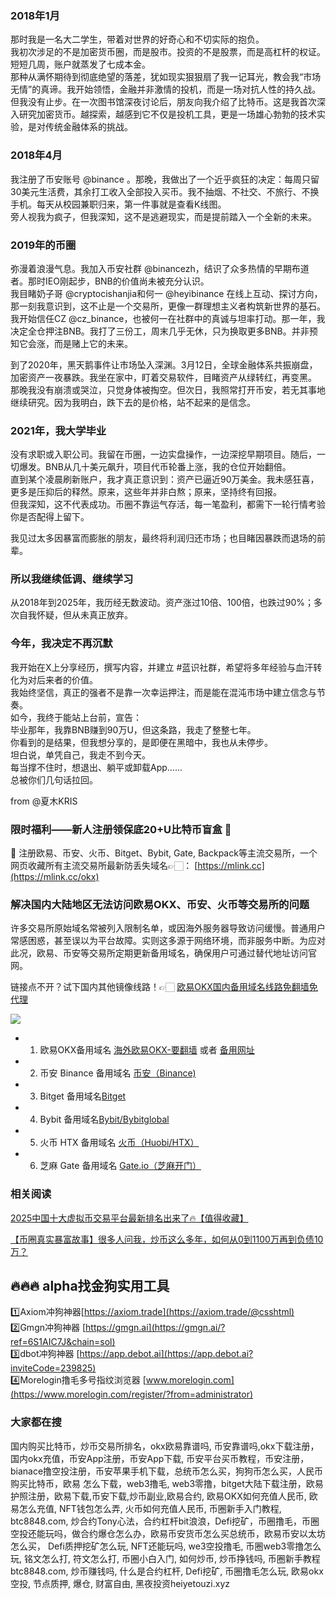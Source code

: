 ### 2018年1月  
那时我是一名大二学生，带着对世界的好奇心和不切实际的抱负。  
我初次涉足的不是加密货币圈，而是股市。投资的不是股票，而是高杠杆的权证。短短几周，账户就蒸发了七成本金。  
那种从满怀期待到彻底绝望的落差，犹如现实狠狠扇了我一记耳光，教会我“市场无情”的真谛。我开始领悟，金融并非激情的投机，而是一场对抗人性的持久战。  
但我没有止步。在一次图书馆深夜讨论后，朋友向我介绍了比特币。这是我首次深入研究加密货币。越探索，越感到它不仅是投机工具，更是一场雄心勃勃的技术实验，是对传统金融体系的挑战。  

### 2018年4月  
我注册了币安账号 @binance 。那晚，我做出了一个近乎疯狂的决定：每周只留30美元生活费，其余打工收入全部投入买币。我不抽烟、不社交、不旅行、不换手机。每天从校园兼职归来，第一件事就是查看K线图。  
旁人视我为疯子，但我深知，这不是逃避现实，而是提前踏入一个全新的未来。  

### 2019年的币圈  
弥漫着浪漫气息。我加入币安社群 @binancezh，结识了众多热情的早期布道者。那时IEO刚起步，BNB的价值尚未被充分认识。  
我目睹奶子哥 @cryptocishanjia和何一 @heyibinance 在线上互动、探讨方向，那一刻我意识到，这不止是一个交易所，更像一群理想主义者构筑新世界的基石。我开始信任CZ @cz_binance，也被何一在社群中的真诚与坦率打动。那一年，我决定全仓押注BNB。我打了三份工，周末几乎无休，只为换取更多BNB。并非预知它会涨，而是赌上它的未来。  

到了2020年，黑天鹅事件让市场坠入深渊。3月12日，全球金融体系共振崩盘，加密资产一夜暴跌。我坐在家中，盯着交易软件，目睹资产从绿转红，再变黑。  
那晚我没有崩溃或哭泣，只觉身体被掏空。但次日，我照常打开币安，若无其事地继续研究。因为我明白，跌下去的是价格，站不起来的是信念。  

### 2021年，我大学毕业  
没有求职或入职公司。我留在币圈，一边实盘操作，一边深挖早期项目。随后，一切爆发。BNB从几十美元飙升，项目代币轮番上涨，我的仓位开始翻倍。  
直到某个凌晨刷新账户，我才真正意识到：资产已逼近90万美金。我未感狂喜，更多是压抑后的释然。原来，这些年并非白熬；原来，坚持终有回报。  
但我深知，这不代表成功。币圈不靠运气存活，每一笔盈利，都需下一轮行情考验你是否配得上留下。  

我见过太多因暴富而膨胀的朋友，最终将利润归还市场；也目睹因暴跌而退场的前辈。  

### 所以我继续低调、继续学习  
从2018年到2025年，我历经无数波动。资产涨过10倍、100倍，也跌过90%；多次自我怀疑，但从未真正放弃。  

### 今年，我决定不再沉默  
我开始在X上分享经历，撰写内容，并建立 #蓝识社群，希望将多年经验与血汗转化为对后来者的价值。  
我始终坚信，真正的强者不是靠一次幸运押注，而是能在混沌市场中建立信念与节奏。  
如今，我终于能站上台前，宣告：  
毕业那年，我靠BNB赚到90万U，但这条路，我走了整整七年。  
你看到的是结果，但我想分享的，是即便在黑暗中，我也从未停步。  
坦白说，单凭自己，我走不到今天。  
每当撑不住时，想退出、躺平或卸载App……  
总被你们几句话拉回。  

from @夏木KRIS  

### 限时福利——新人注册领保底20+U比特币盲盒 🎁  
🎁 注册欧易、币安、火币、Bitget、Bybit, Gate, Backpack等主流交易所，一个网页收藏所有主流交易所最新防丢失域名👉🏻： [https://mlink.cc](https://mlink.cc/okx)  

### 解决国内大陆地区无法访问欧易OKX、币安、火币等交易所的问题  
许多交易所原始域名常被列入限制名单，或因海外服务器导致访问缓慢。普通用户常感困惑，甚至误以为平台故障。实则这多源于网络环境，而非服务中断。为应对此况，欧易、币安等交易所定期更新备用域名，确保用户可通过替代地址访问官网。  

链接点不开？试下国内其他镜像线路！👉🏻 [欧易OKX国内备用域名线路免翻墙免代理](https://vlink.cc/okxcn)  

[![](https://307e939.webp.li/20250812124552161.png)](https://vlink.cc/okxcn)  

- 1. 欧易OKX备用域名 [海外欧易OKX-要翻墙](https://www.okx.com/join/76527935) 或者 [备用网址](https://www.oucnyi.net/zh-hans/join/76527935)  
- 2. 币安 Binance 备用域名 [币安（Binance)](https://accounts.binance.com/zh-CN/register?ref=36457687)  
- 3. Bitget 备用域名[Bitget](https://www.bitget.com/zh-CN/referral/register?from=referral&clacCode=VRNEYUTR)  
- 4. Bybit 备用域名[Bybit/Bybitglobal](https://www.bybitglobal.com/zh-MY/invite/?ref=VMKORMM)  
- 5. 火币 HTX 备用域名 [火币（Huobi/HTX）](https://www.htx.com/invite/zh-cn/1f?invite_code=whf45223)  
- 6. 芝麻 Gate 备用域名 [Gate.io（芝麻开门）](https://www.gate.io/zh/signup?ref_type=103&ref=A1ERAQ)  

### 相关阅读  
[2025中国十大虚拟币交易平台最新排名出来了🔥【值得收藏】](https://btc8848.com/top-10-exchanges/)  

[【币圈真实暴富故事】很多人问我，炒币这么多年，如何从0到1100万再到负债10万？](https://heiyetouzi.xyz/biquanstory001/)  

## 🔥🔥🔥 alpha找金狗实用工具  
1️⃣Axiom冲狗神器[https://axiom.trade](https://axiom.trade/@csshtml)  
2️⃣Gmgn冲狗神器 [https://gmgn.ai](https://gmgn.ai/?ref=6S1AIC7J&chain=sol)  
3️⃣dbot冲狗神器 [https://app.debot.ai](https://app.debot.ai?inviteCode=239825)  
4️⃣Morelogin撸毛多号指纹浏览器 [www.morelogin.com](https://www.morelogin.com/register/?from=administrator)  

### 大家都在搜  
国内购买比特币，炒币交易所排名，okx欧易靠谱吗, 币安靠谱吗,okx下载注册，国内okx充值，币安App注册，币安App下载, 币安平台买币教程，币安注册，bianace撸空投注册，币安苹果手机下载，总统币怎么买，狗狗币怎么买，人民币购买比特币，欧易 怎么下载，web3撸毛, web3零撸，bitget大陆下载注册，欧易护照注册，欧易下载,币安下载,炒币副业,欧易合约, 欧易OKX如何充值人民币, 欧易怎么充值, NFT钱包怎么弄, 火币如何充值人民币, 币圈新手入门教程, btc8848.com, 炒合约Tony心法，合约杠杆bit浪浪，Defi挖矿，币圈撸毛，币圈空投还能玩吗，做合约爆仓怎么办，欧易币安货币怎么买总统币，欧易币安以太坊怎么买， Defi质押挖矿怎么玩, NFT还能玩吗, we3空投撸毛, 币圈web3零撸怎么玩, 铭文怎么打, 符文怎么打, 币圈小白入门, 如何炒币, 炒币挣钱吗, 币圈新手教程btc8848.com, 炒币赚钱吗, 什么是合约杠杆, Defi挖矿, 币圈撸毛怎么玩, 欧易okx空投, 节点质押, 爆仓, 财富自由, 黑夜投资heiyetouzi.xyz